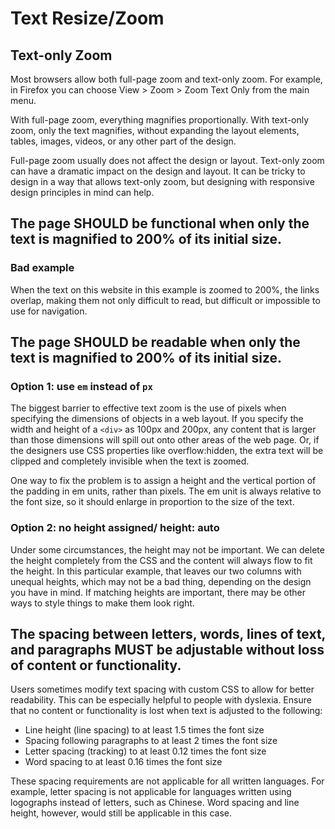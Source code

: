 # Text Resize/Zoom

## Text-only Zoom

Most browsers allow both full-page zoom and text-only zoom. For example, in Firefox you can choose View > Zoom > Zoom Text Only from the main menu.

With full-page zoom, everything magnifies proportionally. With text-only zoom, only the text magnifies, without expanding the layout elements, tables, images, videos, or any other part of the design.

Full-page zoom usually does not affect the design or layout. Text-only zoom can have a dramatic impact on the design and layout. It can be tricky to design in a way that allows text-only zoom, but designing with responsive design principles in mind can help.

## The page SHOULD be functional when only the text is magnified to 200% of its initial size.

### Bad example

When the text on this website in this example is zoomed to 200%, the links overlap, making them not only difficult to read, but difficult or impossible to use for navigation.

## The page SHOULD be readable when only the text is magnified to 200% of its initial size.

### Option 1: use `em` instead of `px`

The biggest barrier to effective text zoom is the use of pixels when specifying the dimensions of objects in a web layout. If you specify the width and height of a `<div>` as 100px and 200px, any content that is larger than those dimensions will spill out onto other areas of the web page. Or, if the designers use CSS properties like overflow:hidden, the extra text will be clipped and completely invisible when the text is zoomed.

One way to fix the problem is to assign a height and the vertical portion of the padding in em units, rather than pixels. The em unit is always relative to the font size, so it should enlarge in proportion to the size of the text.

### Option 2: no height assigned/ height: auto

Under some circumstances, the height may not be important. We can delete the height completely from the CSS and the content will always flow to fit the height. In this particular example, that leaves our two columns with unequal heights, which may not be a bad thing, depending on the design you have in mind. If matching heights are important, there may be other ways to style things to make them look right.

## The spacing between letters, words, lines of text, and paragraphs MUST be adjustable without loss of content or functionality.

Users sometimes modify text spacing with custom CSS to allow for better readability. This can be especially helpful to people with dyslexia. Ensure that no content or functionality is lost when text is adjusted to the following:

- Line height (line spacing) to at least 1.5 times the font size
- Spacing following paragraphs to at least 2 times the font size
- Letter spacing (tracking) to at least 0.12 times the font size
- Word spacing to at least 0.16 times the font size

These spacing requirements are not applicable for all written languages. For example, letter spacing is not applicable for languages written using logographs instead of letters, such as Chinese. Word spacing and line height, however, would still be applicable in this case.
